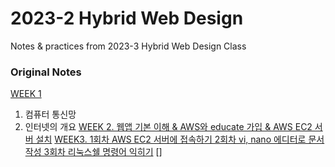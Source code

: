 # 2023-2 Hybrid Web Design
Notes & practices from 2023-3 Hybrid Web Design Class

### Original Notes
[WEEK 1](https://how-have-yoobin.notion.site/1306cf08f2d248ce91d1b1296713df46?pvs=4)
1. 컴퓨터 통신망
2. 인터넷의 개요
[WEEK 2. 웹앱 기본 이해 & AWS와 educate 가입 & AWS EC2 서버 설치](https://how-have-yoobin.notion.site/AWS-educate-AWS-EC2-cfa50da2a53c48eea026fd68961731f8?pvs=4)
[WEEK3. 1회차 AWS EC2 서버에 접속하기 2회차 vi, nano 에디터로 문서작성 3회차 리눅스쉘 명령어 익히기](https://how-have-yoobin.notion.site/1-AWS-EC2-2-vi-nano-3-90a5307b10a24b0fb7f9d8795558ad7b?pvs=4)
[]
